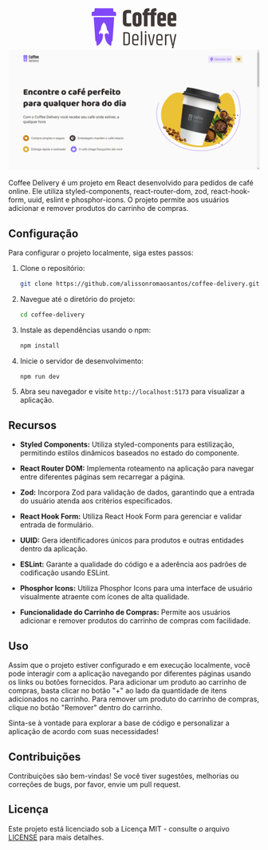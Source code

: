 <div align="center">
  <img src="./src/assets/logo.svg" alt="Logo do Coffee Delivery" />
</div>

<img src="./src//assets/homepage.png" />

Coffee Delivery é um projeto em React desenvolvido para pedidos de café online. Ele utiliza styled-components, react-router-dom, zod, react-hook-form, uuid, eslint e phosphor-icons. O projeto permite aos usuários adicionar e remover produtos do carrinho de compras.

## Configuração

Para configurar o projeto localmente, siga estes passos:

1. Clone o repositório:
   ```bash
   git clone https://github.com/alissonromaosantos/coffee-delivery.git
   ```
   
2. Navegue até o diretório do projeto:
   ```bash
   cd coffee-delivery
   ```

3. Instale as dependências usando o npm:
   ```bash
   npm install
   ```

4. Inicie o servidor de desenvolvimento:
   ```bash
   npm run dev
   ```

5. Abra seu navegador e visite `http://localhost:5173` para visualizar a aplicação.

## Recursos

- **Styled Components:** Utiliza styled-components para estilização, permitindo estilos dinâmicos baseados no estado do componente.
  
- **React Router DOM:** Implementa roteamento na aplicação para navegar entre diferentes páginas sem recarregar a página.

- **Zod:** Incorpora Zod para validação de dados, garantindo que a entrada do usuário atenda aos critérios especificados.

- **React Hook Form:** Utiliza React Hook Form para gerenciar e validar entrada de formulário.

- **UUID:** Gera identificadores únicos para produtos e outras entidades dentro da aplicação.

- **ESLint:** Garante a qualidade do código e a aderência aos padrões de codificação usando ESLint.

- **Phosphor Icons:** Utiliza Phosphor Icons para uma interface de usuário visualmente atraente com ícones de alta qualidade.

- **Funcionalidade do Carrinho de Compras:** Permite aos usuários adicionar e remover produtos do carrinho de compras com facilidade.

## Uso

Assim que o projeto estiver configurado e em execução localmente, você pode interagir com a aplicação navegando por diferentes páginas usando os links ou botões fornecidos. Para adicionar um produto ao carrinho de compras, basta clicar no botão "+" ao lado da quantidade de itens adicionados no carrinho. Para remover um produto do carrinho de compras, clique no botão "Remover" dentro do carrinho.

Sinta-se à vontade para explorar a base de código e personalizar a aplicação de acordo com suas necessidades!

## Contribuições

Contribuições são bem-vindas! Se você tiver sugestões, melhorias ou correções de bugs, por favor, envie um pull request.

## Licença

Este projeto está licenciado sob a Licença MIT - consulte o arquivo [LICENSE](LICENSE) para mais detalhes.
